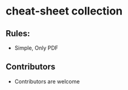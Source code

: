 # cheat-sheet collection 
## Rules: 
*  Simple, Only PDF

## Contributors
* Contributors are welcome 
